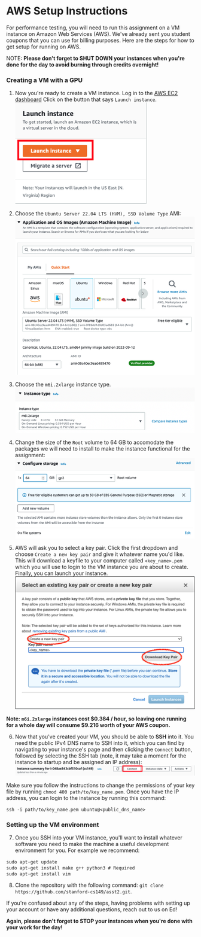 # AWS Setup Instructions #

For performance testing, you will need to run this assignment on a VM instance on Amazon Web Services (AWS). We've already sent you student coupons that you can use for billing purposes. Here are the steps for how to get setup for running on AWS.

NOTE: __Please don't forget to SHUT DOWN your instances when you're done for the day to avoid burning through credits overnight!__

### Creating a VM with a GPU ###
      
1. Now you're ready to create a VM instance. Log in to the [AWS EC2 dashboard](https://us-east-1.console.aws.amazon.com/ec2/home?region=us-east-1#Home) Click on the button that says `Launch instance`.
![Launch instance](figs/launch_instance.png?raw=true)

2. Choose the `Ubuntu Server 22.04 LTS (HVM), SSD Volume Type` AMI:
![Ubuntu](figs/ubuntu.png?raw=true)

3. Choose the `m6i.2xlarge` instance type. 
![Instance type](figs/instance_type.png?raw=true)

4. Change the size of the `Root` volume to 64 GB to accomodate the packages we will need to install to make the instance functional for the assignment:
![Storage](figs/storage.png?raw=true)

5. AWS will ask you to select a key pair. Click the first dropdown and choose `Create a new key pair` and give it whatever name you'd like. This will download a keyfile to your computer called `<key_name>.pem` which you will use to login to the VM instance you are about to create. Finally, you can launch your instance.
![Key Pair](figs/new_key_pair.png?raw=true)

__Note: `m6i.2xlarge` instances cost $0.384 / hour, so leaving one running for a whole day will consume $9.216 worth of your AWS coupon.__

6. Now that you've created your VM, you should be able to __SSH__ into it. You need the public IPv4 DNS name to SSH into it, which you can find by navigating to your instance's page and then clicking the `Connect` button, followed by selecting the SSH tab (note, it may take a moment for the instance to startup and be assigned an IP address):
![Connect](figs/connect.png?raw=true)

Make sure you follow the instructions to change the permissions of your key file by running `chmod 400 path/to/key_name.pem`.
Once you have the IP address, you can login to the instance by running this command:
~~~~
ssh -i path/to/key_name.pem ubuntu@<public_dns_name>
~~~~

### Setting up the VM environment ###

7. Once you SSH into your VM instance, you'll want to install whatever software you need to make the machine a useful development environment for you.  For example we recommend:
~~~~
sudo apt-get update
sudo apt-get install make g++ python3 # Required
sudo apt-get install vim 
~~~~


8. Clone the repository with the following command: `git clone https://github.com/stanford-cs149/asst2.git`. 

If you're confused about any of the steps, having problems with setting up your account or have any additional questions, reach out to us on Ed!
  
__Again, please don't forget to STOP your instances when you're done with your work for the day!__
